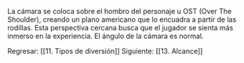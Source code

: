 La cámara se coloca sobre el hombro del personaje u OST (Over The Shoulder), creando un plano americano que lo encuadra a partir de las rodillas. Esta perspectiva cercana busca que el jugador se sienta más inmerso en la experiencia. El ángulo de la cámara es normal.

Regresar: [[11. Tipos de diversión]]
Siguiente: [[13. Alcance]]
